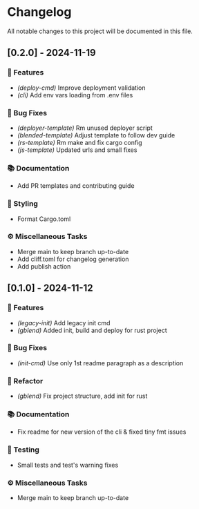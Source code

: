 # Changelog

All notable changes to this project will be documented in this file.

## [0.2.0] - 2024-11-19

### 🚀 Features

- *(deploy-cmd)* Improve deployment validation
- *(cli)* Add env vars loading from .env files

### 🐛 Bug Fixes

- *(deployer-template)* Rm unused deployer script
- *(blended-template)* Adjust template to follow dev guide
- *(rs-template)* Rm make and fix cargo config
- *(js-template)* Updated urls and small fixes

### 📚 Documentation

- Add PR templates and contributing guide

### 🎨 Styling

- Format Cargo.toml

### ⚙️ Miscellaneous Tasks

- Merge main to keep branch up-to-date
- Add cliff.toml for changelog generation
- Add publish action

## [0.1.0] - 2024-11-12

### 🚀 Features

- *(legacy-init)* Add legacy init cmd
- *(gblend)* Added init, build and deploy for rust project

### 🐛 Bug Fixes

- *(init-cmd)* Use only 1st readme paragraph as a description

### 🚜 Refactor

- *(gblend)* Fix project structure, add init for rust

### 📚 Documentation

- Fix readme for new version of the cli & fixed tiny fmt issues

### 🧪 Testing

- Small tests and test's warning fixes

### ⚙️ Miscellaneous Tasks

- Merge main to keep branch up-to-date

<!-- generated by git-cliff -->
